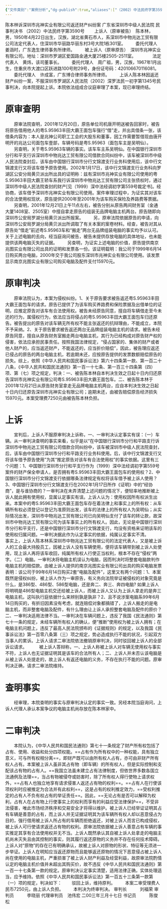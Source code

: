 ```yaml
---
{"文件类别":"案例分析","dg-publish":true,"aliases":["（2002）中法民终字第3590号"],"permalink":"/案例分析case/裁判文书/陈本林诉深圳市兆神实业有限公司返还财产纠纷案/","dgPassFrontmatter":true,"noteIcon":"","created":"2024-10-11T08:17:48.125+08:00","updated":"2024-10-11T08:20:46.199+08:00"}
---
```




陈本林诉深圳市兆神实业有限公司返还财产纠纷案
广东省深圳市中级人民法院
民事判决书
（2002）中法民终字第3590号
　　上诉人（原审被告）　陈本林，男，1950年4月22日出生，汉族，湖北省黄石市人，系深圳市中物兆达工贸有限公司法定代表人，住深圳市华丽路华丽东村3号大院1栋301室。 
　　委托代理人　姜涵时，广东逸生律师事务所律师。 
　　被上诉人（原审原告）　深圳市兆神实业有限公司。地址：深圳市罗湖区爱国路金通大厦25楼2505-2511室。　　 
　　法定代表人　黄炜，该司董事长。 
　　委托代理人　周广祖，男，汉族，1967年1月出生，住重庆市大渡口区跃进路100号附29号，身份证号码：420106670116081。 
　　委托代理人　许成富，广东博合律师事务所律师。 
　　上诉人陈本林因返还财产纠纷一案，不服深圳市罗湖区人民法院（2002）深罗法民一初字第1345号民事判决，向本院提起上诉。本院依法组成合议庭审理了本案，现已审理终结。 
# 原审查明
　　原审法院查明，2001年12月20日，原告单位司机唐开明送被告回家时，被告将原告借用他人的粤S.95963丰田大霸王面包车强行“借”走，并出具借条一张，该借条内容为：本人是兆神公司职工工会的大股东和董事，因工作需要暂借现由唐开明开的兆达公司面包车壹部，车辆号码是粤S.95963（面包车主是吴明仙）。 
　　另查明，关于粤S.95963车辆的事实。该车车主系吴明仙。在中国银行深圳市分行和平支行诉深圳市中物兆达工贸有限公司借款合同纠纷中，该车被深圳市中级人民法院查封后，该车由中国银行深圳市分行文锦渡支行业务科使用后，该中行文锦渡支行又将该车借予原告使用。2002年1月17日，该中行文锦渡支行业务科向罗湖区公安分局黄贝派出所出具的证明称：兹有深圳市兆神实业有限公司使用的粤S.95963丰田大霸王轿车系我行诉深圳市中物兆达工贸有限公司主张债权时，通过深圳市中级人民法院查封的财产[见（1999）深中法经调初字第559号裁定书]。经协商，该车借予深圳市兆神实业有限公司使用。案件审理过程中，为证实其对该车的合法使用权现状，原告提供2000年至2001年为该车购买保险及养路费等票据。 
　　另查明，2001年12月21日上午11点左右，被告分别从原告两间财务室（金通大厦1408室、2505室）中擅自拿走原告的组装无品牌电脑主机两台。原告随即向深圳市公安局罗湖分局黄贝派出所报案。 
　　另，原审法院依据原告的申请，向深圳市公安局罗湖分局黄贝派出所调取了有关本案的案卷材料。经查，被告对其从原告处“借走”前述粤S.95963车和“搬走”两台无品牌组装电脑的事实均予以认可。关于上述电脑的去向，经当庭询问被告，被告未提供存放电脑的具体地址，也未能提供该两电脑灭失的证据。 
　　另查明，为证实上述电脑的价值，原告提供南京兆图实业有限公司出具的证明和发票各一份。该证明载明：我公司于1999年6月14日购买两台电脑，2000年交于我公司股东深圳市兆神实业有限公司使用。该发票显示南京兆图实业有限公司购买电脑及配件支付15970元。 
# 原审判决

　　原审法院认为，本案为侵权纠纷。1、关于原告要求被告返还粤S.95963丰田大霸王面包车的请求。原告已提供了为该车购买养路费和保险票据及出借单位的证明，应推定原告对该车有合法使用权。被告未经原告同意，擅自将车辆借走至今未还的行为，属侵权行为，依法应当将侵占的粤S.95963丰田大霸王面包车归还原告。被告提出的原告对该车辆无所有权不能主张返还的抗辩理由，不能成立，本院不予采纳。2、关于原告要求被告返还两台无品牌组装电脑主机的请求。被告未经原告同意，擅自从原告财务室搬走两台电脑主机，其行为已经构成对原告财产权的侵害，依法应承担民事责任。按照我国法律规定，“侵占国家的、集体的财产或者他人财产的，应当返还财产，不能返还的，应当折价赔偿”，因此，被告理应返还已侵占的原告的两台电脑主机，若逾期未还，应按原告提供的发票数额赔偿原告的损失。综上，依照《中华人民共和国民事诉讼法》第六十四条第一款、第一百二十八条，《中华人民共和国民法通则》第一百一十七条、第一百三十四条第（四）项、第（七）项之规定，判决：一、被告陈本林自本判决生效之日起十日内归还原告深圳市兆神实业有限公司粤S.95963丰田大霸王面包车。二、被告陈本林于2001年12月21日从原告财务室拿走无品牌电脑主机两台，应自本判决生效之日起十日内归还原告深圳市兆神实业有限公司；逾期未还，由被告赔偿原告经济损失15970元。本案受理费7250元由被告陈本林负担。 
# 上诉

　　宣判后，上诉人不服原审判决上诉称，一、一审判决认定事实有误：（一）车辆。从一审判决查明的事实来看，似乎是以“在中国银行深圳市分行和平路支行诉深圳市中物兆达工贸有限公司借款合同纠纷中，该车被深圳市中级人民法院查封，后，该车由中国银行深圳市分行和平路支行业务科使用。后，该中行文锦渡支行又将该车借予原告使用”为其“推定原告对该车有合法使用权”的事实依据。这里有三个问题：1、中国银行深圳市分行和平支行作为（1999）深中法经调初字第559号案件的财产保全申请人，是否拥有粤S.95963丰田大霸王面包车的使用权？2、中国银行深圳市分行文锦渡支行依据哪条法律规定有权将该车借予被上诉人使用？3、中国银行深圳市分行文锦渡支行在2002年1月17日所作《证明》中的“经协商”，是与谁协商的？一审判决在未弄清楚上述问题的情况下，便轻率地推断被上诉人就此拥有使用权，显属认定事实有误。上诉人认为：使用权因所有权派生出来。本案中的粤S.95963丰田大霸王面包车存在着法律上和事实上的所有权：从车辆所有权必须登记以登记为准原则出发，该车的法律上的所有权人为吴明仙；从实际情况出发，深圳市中物兆达工贸有限公司已向吴明仙支付了该车的转让款，故深圳市中物兆达工贸有限公司为该车事实上的所有权人。因此，无论是中国银行深圳市分行和平支行，还是中国银行深圳市分行文锦渡支行，均没有资格来证明该车的使用权归属问题。一审判决据此作为认定事实的依据，纯属认定事实不清。　　 
　　事实上，上诉人陈本林系深圳市中物兆达工贸有限公司的法定代表人，又是被上诉人的工会最大持股员工，因被上诉人没有车辆使用，便将该车辆带到被上诉人处使用，现上诉人再将该车收回，纯属所有权人行使正当权利，根本不存在“侵权”两字。（二）电脑。一审判决将电脑主机误认为电脑，因而判决时将整套电脑款判作电脑主机的赔偿款。由被上诉人提供的南京兆图实业有限公司出具的购买电脑发票表明：该公司于99年6月14日购买2套“电脑及配件”，这里又有两个问题：1、本案既然是侵权纠纷，被上诉人作为一审原告，有义务向法院举证被侵权的对象究竟是什么，是386型、486型、586型电脑，还是奔二、奔三、奔四电脑? 如果上诉人将明明是486型电脑主机交还给被上诉人，而被上诉人又认为上诉人拿走的是奔三电脑主机，这叫执行庭依据什么来辨别孰是孰非？2、且不说涉案电脑系99年6月14日购买的，有折旧因素没有考虑，就连赔偿对象都搞错了，上诉人搬走的是电脑主机，而非整套电脑及配件，有什么理由让上诉人承担整套电脑及配件的原价？二、一审判决适用法律不当。一审判决在车辆问题上，违反了我国《民法通则》第七十一条的规定，未经车辆所有权人的确认，便“推断”使用权为被上诉人拥有；在电脑主机问题上，违反了最高人民法院颁布的《证据规则》的规定，以及我国《民事诉讼法》第一百零八条第（三）项之规定，势必造成执行不能的状况，引起双方当事人的累诉。上诉人请求二审法院依法撤销原审判决，同时驳回被上诉人的全部诉讼请求。　
　　被上诉人答辩称，一、上诉人称被上诉人对车辆无使用权与事实不符，上诉人也无证据证明其是该车的合法所有人；二、上诉人并未否认该电脑是从被上诉人处提走的，故上诉人有返还电脑的义务，不存在执行不能的问题。原审判决正确，请求二审法院维持。 
# 查明事实

　　经审理，本院查明的事实与原审判决认定的事实一致。另经本院当庭询问，上诉人代理人承认本案争议的电脑主机尚存放在陈本林家中。 
# 二审判决

　　本院认为，《中华人民共和国民法通则》第七十一条规定了财产所有权包括了占有、使用、收益和处分四项权能。==占有作为所有权中的一种权能，具有独立意义，可与所有权相分离==，即财产既可以由所有权人占有，亦可由非财产所有权人占有。本案被上诉人虽非其占有物（即车辆）的所有权人，但是实际控制和支配该占有物的占有人。==我国立法虽未建立占有法律制度，但依世界多数各国立法通例及法理==，当占有物被侵夺或妨害时，除了所有权人得行使物上请求权外，==占有人也独立地享有请求侵害人返还占有物的权利==。==占有人在行使该项权利时应被推定为合法并有此权利==，这是占有的权利推定效力，==受权利推定的占有人不负有权占有的举证责任==。因此，==无论占有是否可以解释为权利，占有人在占有物上行使事实上的权利而享有的利益应受法律保护==，不受非法侵害，唯此市场经济秩序和交易安全才将得以维护。被上诉人已经举证证明其占有车辆是善意的占有，而上诉人并无证据证明其为该车辆所有权人却以恶意侵占为目的，强行借用被上诉人所占有的车辆而拒绝返还，对被上诉人而言已构成侵权，被上诉人可行使请求返还占有物的权利。原审法院依据被上诉人善意占有车辆的事实推定其享有合法使用权并无不当。上诉人既然承认其自被上诉人处拿走的电脑主机尚未灭失且由其控制的事实，则其履行返还原物的义务并不存在任何技术障碍。上诉人对“原物”的存在已有明确承认，故被上诉人对原物的形状、特征等无须进一步举证。上诉人在明知应当返还原物而且能够返还原物的情况下恶意侵占被上诉人尚在使用的电脑主机，严重损害了被上诉人财产利益及经营利益，故原审法院酌情认定的电脑主机价值并未超出其购买价，故不违反《中华人民共和国民法通则》第一百一十七条第一款的规定。原审判决认定事实清楚，适用法律正确，实体处理适当，应予维持。依照《中华人民共和国民事诉讼法》第一百五十三条第一款第（一）项的规定，判决如下： 
　　驳回上诉，维持原判。 
　　本案二审受理费人民币7250元，由上诉人负担。 
　　本判决为终审判决。
审判长　　　刘福荣
审判员　　　李晓丽
代理审判员　池伟宏
二00三年三月十七日
书记员　　　陈俊松
